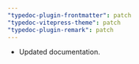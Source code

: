 ```yaml
---
"typedoc-plugin-frontmatter": patch
"typedoc-vitepress-theme": patch
"typedoc-plugin-remark": patch
---
```


- Updated documentation.
